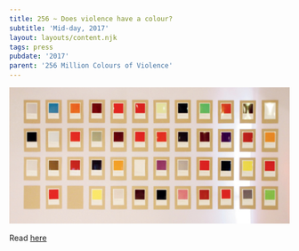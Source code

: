```yaml
---
title: 256 ~ Does violence have a colour?
subtitle: 'Mid-day, 2017'
layout: layouts/content.njk
tags: press
pubdate: '2017'
parent: '256 Million Colours of Violence'
---
```

![](/static/img/midday_256millcov.jpg)

Read [here](https://www.mid-day.com/articles/violence-colour-mumbai-event-perception-versova-lifestyle-news/18091170)
